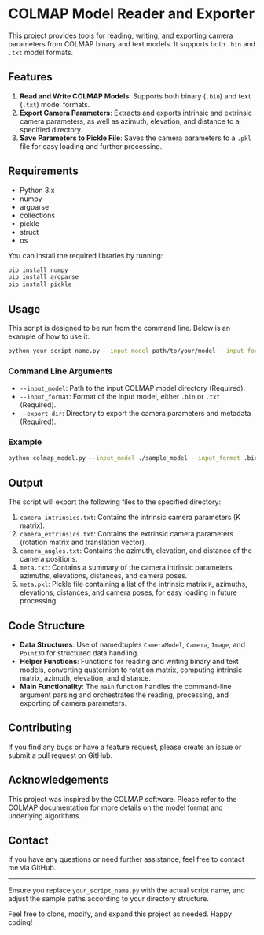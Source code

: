 
# COLMAP Model Reader and Exporter

This project provides tools for reading, writing, and exporting camera parameters from COLMAP binary and text models. It supports both `.bin` and `.txt` model formats.

## Features

1. **Read and Write COLMAP Models**: Supports both binary (`.bin`) and text (`.txt`) model formats.
2. **Export Camera Parameters**: Extracts and exports intrinsic and extrinsic camera parameters, as well as azimuth, elevation, and distance to a specified directory.
3. **Save Parameters to Pickle File**: Saves the camera parameters to a `.pkl` file for easy loading and further processing.

## Requirements

- Python 3.x
- numpy
- argparse
- collections
- pickle
- struct
- os

You can install the required libraries by running:
```bash
pip install numpy
pip install argparse
pip install pickle
```

## Usage

This script is designed to be run from the command line. Below is an example of how to use it:

```bash
python your_script_name.py --input_model path/to/your/model --input_format .bin --export_dir path/to/export/directory
```

### Command Line Arguments

- `--input_model`: Path to the input COLMAP model directory (Required).
- `--input_format`: Format of the input model, either `.bin` or `.txt` (Required).
- `--export_dir`: Directory to export the camera parameters and metadata (Required).

### Example

```bash
python colmap_model.py --input_model ./sample_model --input_format .bin --export_dir ./exported_params
```

## Output

The script will export the following files to the specified directory:

1. `camera_intrinsics.txt`: Contains the intrinsic camera parameters (K matrix).
2. `camera_extrinsics.txt`: Contains the extrinsic camera parameters (rotation matrix and translation vector).
3. `camera_angles.txt`: Contains the azimuth, elevation, and distance of the camera positions.
4. `meta.txt`: Contains a summary of the camera intrinsic parameters, azimuths, elevations, distances, and camera poses.
5. `meta.pkl`: Pickle file containing a list of the intrinsic matrix `K`, azimuths, elevations, distances, and camera poses, for easy loading in future processing.

## Code Structure

- **Data Structures**: Use of namedtuples `CameraModel`, `Camera`, `Image`, and `Point3D` for structured data handling.
- **Helper Functions**: Functions for reading and writing binary and text models, converting quaternion to rotation matrix, computing intrinsic matrix, azimuth, elevation, and distance.
- **Main Functionality**: The `main` function handles the command-line argument parsing and orchestrates the reading, processing, and exporting of camera parameters.

## Contributing

If you find any bugs or have a feature request, please create an issue or submit a pull request on GitHub.


## Acknowledgements

This project was inspired by the COLMAP software. Please refer to the COLMAP documentation for more details on the model format and underlying algorithms.

## Contact

If you have any questions or need further assistance, feel free to contact me via GitHub.

---

Ensure you replace `your_script_name.py` with the actual script name, and adjust the sample paths according to your directory structure.

Feel free to clone, modify, and expand this project as needed. Happy coding!

